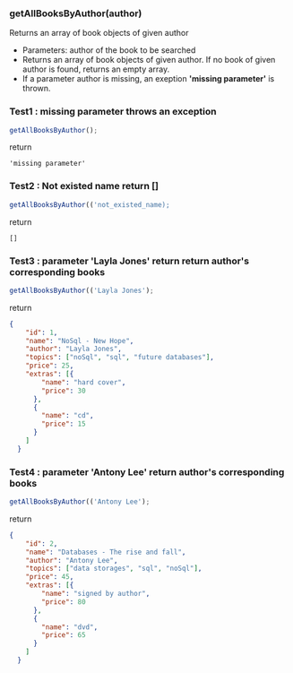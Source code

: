 ### **getAllBooksByAuthor(author)**

Returns an array of book objects of given author

  - Parameters: author of the book to be searched
  - Returns an array of book objects of given author. If no book of given author is found, returns an empty array.
  - If a parameter author is missing, an exeption **'missing parameter'** is thrown.


### Test1 :  missing parameter throws an exception

```js
getAllBooksByAuthor();
```
return 
```
'missing parameter'
```

### Test2 :  Not existed name return []

```js
getAllBooksByAuthor(('not_existed_name);
```
return 
```
[]
```
### Test3 :  parameter 'Layla Jones'  return return author's corresponding books 

```js
getAllBooksByAuthor(('Layla Jones');
```
return 
```json
{
    "id": 1,
    "name": "NoSql - New Hope",
    "author": "Layla Jones",
    "topics": ["noSql", "sql", "future databases"],
    "price": 25,
    "extras": [{
        "name": "hard cover",
        "price": 30
      },
      {
        "name": "cd",
        "price": 15
      }
    ]
  }
```


### Test4 :  parameter 'Antony Lee'  return author's corresponding books 

```js
getAllBooksByAuthor(('Antony Lee');
```
return 
```json
{
    "id": 2,
    "name": "Databases - The rise and fall",
    "author": "Antony Lee",
    "topics": ["data storages", "sql", "noSql"],
    "price": 45,
    "extras": [{
        "name": "signed by author",
        "price": 80
      },
      {
        "name": "dvd",
        "price": 65
      }
    ]
  }
```
